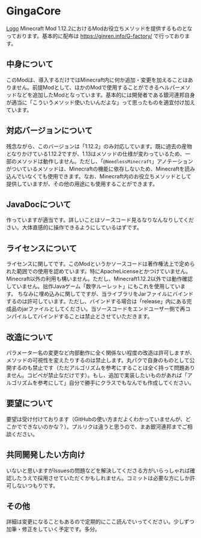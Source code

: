 # GingaCore
[Logo](https://github.com/Gingarenpo/GingaCore/logo.png)
Minecraft Mod 1.12.2におけるModお役立ちメソッドを提供するものとなっております。基本的に配布は https://ginren.info/G-factory/ で行っております。

## 中身について
このModは、導入するだけではMinecraft内に何か追加・変更を加えることはありません。前提Modとして、ほかのModで使用することができるヘルパーメソッドなどを追加したModとなっています。基本的には開発者である銀河連邦自身が適当に「こういうメソッド使いたいんだよな」って思ったものを適宜付け加えています。

## 対応バージョンについて
残念ながら、このバージョンは「1.12.2」のみ対応しています。既に過去の産物となりかけている1.12.2ですが、1.13はメソッドの仕様が変わっているため、一部のメソッドは動作しません。ただし、「`@NeedlessMinecraft`」アノテーションがついているメソッドは、Minecraftの機能に依存しないため、Minecraftを読み込んでいなくても使用できます。なお、Minecraft内のお役立ちメソッドとして提供していますが、その他の用途にも使用することができます。

## JavaDocについて
作っていますが適当です。詳しいことはソースコード見るなりなんなりしてください。大体直感的に操作できるようにしているはずです。

## ライセンスについて
ライセンスに関してです。このModというかソースコードは著作権法上で定められた範囲での使用を認めています。特にApacheLicenseとかつけていません。Minecraft以外の利用も構いません。ただし、Minecraft1.12.2以外では動作確認していません。拙作Javaゲーム「数字ルーレット」にもこれを使用しています。
ちなみに埋め込みに関してですが、当ライブラリをJarファイルにバインドするのは許可しています。ただし、バインドする場合は「release」内にある完成品のjarファイルとしてください。当ソースコードをエンドユーザー側で再コンパイルしてバインドすることは禁止とさせていただきます。

## 改造について
パラメーター名の変更など内部動作に全く関係ない程度の改造は許可しますが、メソッドの可視性を変えたりするのは禁止します。丸パクで自身のものとして公開するのも禁止です（ただアルゴリズムを参考にすることは全く持って問題ありません。コピペが禁止なだけです）。もし、追加で実装したいものがあれば「アルゴリズムを参考にして」自分で勝手にクラスでもなんでも作成してください。

## 要望について
要望は受け付けております（GitHubの使い方まだよくわかっていませんが、どこかでできないのかな？）。プルリクは違うと思うので、まあ銀河連邦までご相談ください。

## 共同開発したい方向け
いないと思いますがIssuesの問題などを解決してくださる方がいらっしゃれば確認したうえで採用させていただくかもしれません。コミットは必要な方にしか許可しないつもりです。

## その他
詳細は変更になることもあるので定期的にここ読んでいってください。少しずつ加筆・修正をしていく予定です。多分。
